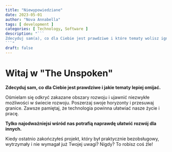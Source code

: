 ```yaml
---
title: "Niewypowiedziane"
date: 2023-05-01
author: "Nova Annabella"
tags: [ development ]
categories: [ Technology, Software ]
description: "```
Zdecyduj sam(a), co dla Ciebie jest prawdziwe i które tematy wolisz ignorować
```"
draft: false
---
```



# Witaj w "The Unspoken"

**Zdecyduj sam, co dla Ciebie jest prawdziwe i jakie tematy lepiej omijać.**

Ośmielam się odkryć zakazane obszary rozwoju i ujawnić niezwykłe możliwości w świecie rozwoju. 
Poszerzaj swoje horyzonty i przesuwaj granice. 
Zawsze pamiętaj, że technologia powinna ułatwiać nasze życie i pracę.

**Tylko najodważniejsi wśród nas potrafią naprawdę ułatwić rozwój dla innych.**

Kiedy ostatnio zakończyłeś projekt, który był praktycznie bezobsługowy, wytrzymały i nie wymagał już Twojej uwagi? Nigdy? To robisz coś źle!

